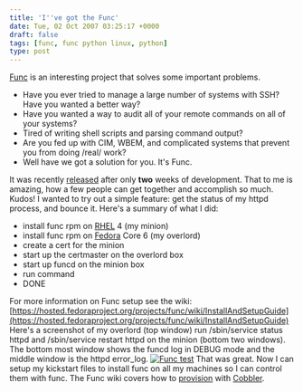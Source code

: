 ```yaml
---
title: 'I''ve got the Func'
date: Tue, 02 Oct 2007 03:25:17 +0000
draft: false
tags: [func, func python linux, python]
type: post
---
```


[Func](https://hosted.fedoraproject.org/projects/func/wiki) is an interesting project that solves some important problems.

*   Have you ever tried to manage a large number of systems with SSH? Have you wanted a better way?
*   Have you wanted a way to audit all of your remote commands on all of your systems?
*   Tired of writing shell scripts and parsing command output?
*   Are you fed up with CIM, WBEM, and complicated systems that prevent you from doing /real/ work?
*   Well have we got a solution for you. It's Func.

It was recently [released](http://www.michaeldehaan.net/?p=379) after only **two** weeks of development. That to me is amazing, how a few people can get together and accomplish so much. Kudos! I wanted to try out a simple feature: get the status of my httpd process, and bounce it. Here's a summary of what I did:

*   install func rpm on [RHEL](http://www.redhat.com/rhel/) 4 (my minion)
*   install func rpm on [Fedora](http://fedoraproject.org/) Core 6 (my overlord)
*   create a cert for the minion
*   start up the certmaster on the overlord box
*   start up funcd on the minion box
*   run command
*   DONE

For more information on Func setup see the wiki: [https://hosted.fedoraproject.org/projects/func/wiki/InstallAndSetupGuide](https://hosted.fedoraproject.org/projects/func/wiki/InstallAndSetupGuide) Here's a screenshot of my overlord (top window) run /sbin/service status httpd and /sbin/service restart httpd on the minion (bottom two windows). The bottom most window shows the funcd log in DEBUG mode and the middle window is the httpd error\_log. [![Func test](http://zeusville.files.wordpress.com/2007/10/func_demo.png)](http://zeusville.files.wordpress.com/2007/10/func_demo.png "Func test") That was great. Now I can setup my kickstart files to install func on all my machines so I can control them with func. The Func wiki covers how to [provision](https://hosted.fedoraproject.org/projects/func/wiki/IntegratingWithProvisioning) with [Cobbler](http://cobbler.et.redhat.com/).